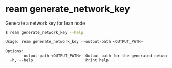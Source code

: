 # ream generate_network_key

Generate a network key for lean node

```bash
$ ream generate_network_key --help
```
```txt
Usage: ream generate_network_key --output-path <OUTPUT_PATH>

Options:
      --output-path <OUTPUT_PATH>  Output path for the generated network key
  -h, --help                       Print help
```
